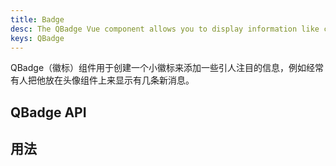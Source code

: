 ```yaml
---
title: Badge
desc: The QBadge Vue component allows you to display information like contextual data that needs to stand out and get noticed.
keys: QBadge
---
```


QBadge（徽标）组件用于创建一个小徽标来添加一些引人注目的信息，例如经常有人把他放在头像组件上来显示有几条新消息。

## QBadge API

<doc-api file="QBadge" />

## 用法

<doc-example title="Basic" file="QBadge/Basic" />

<doc-example title="Aligned" file="QBadge/Align" />

<doc-example title="Floating" file="QBadge/Floating" />

<doc-example title="Transparent" file="QBadge/Transparent" />

<doc-example title="Outline design" file="QBadge/Outline" />

<doc-example title="Rounded" file="QBadge/Rounded" />

<doc-example title="Indicators" file="QBadge/Indicators" />
